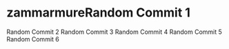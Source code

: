 # zammarmureRandom Commit 1
Random Commit 2
Random Commit 3
Random Commit 4
Random Commit 5
Random Commit 6

